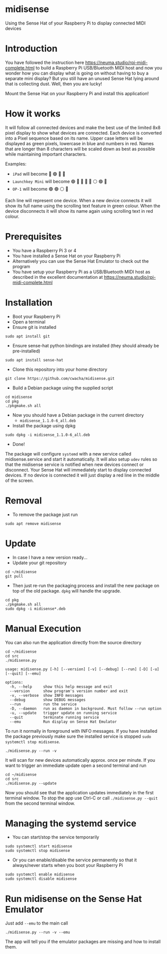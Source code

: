 # midisense
Using the Sense Hat of your Raspberry Pi to display connected MIDI devices

# Introduction

You have followed the instruction here https://neuma.studio/rpi-midi-complete.html to build a Raspberry Pi USB/Bluetooth MIDI host and now you wonder how you can display what is going on without having to buy a separate mini display? But you still have an unused Sense Hat lying around that is collecting dust. Well, then you are lucky!

Mount the Sense Hat on your Raspberry Pi and install this application!

# How it works

It will follow all connected devices and make the best use of the limited 8x8 pixel display to show what devices are connected. Each device is converted into a Pixel sequence based on its name. Upper case letters will be displayed as green pixels, lowercase in blue and numbers in red. Names that are longer than 8 characters will be scaled down as best as possible while maintaining important characters.

Examples:
- `iPad` will become
:large_blue_circle:
:green_circle:
:large_blue_circle:
:large_blue_circle:
- `Launchkey Mini` will become 
:green_circle:
:large_blue_circle:
:large_blue_circle:
:large_blue_circle:
:large_blue_circle:
:white_circle:
:green_circle:
:large_blue_circle:
- `OP-1` will become
:green_circle:
:green_circle:
:white_circle:
:red_circle:

Each line will represent one device. When a new device connects it will show its full name using the scrolling text feature in green colour. When the device disconnects it will show its name again using scrolling text in red colour.


# Prerequisites

- You have a Raspberry Pi 3 or 4
- You have installed a Sense Hat on your Raspberry Pi
- Alternatively you can use the Sense Hat Emulator to check out the program
- You have setup your Raspberry Pi as a USB/Bluetooth MIDI host as described in the excellent documentation at https://neuma.studio/rpi-midi-complete.html

# Installation

- Boot your Raspberry Pi
- Open a terminal
- Ensure git is installed

```
sudo apt install git
```
- Ensure sense-hat python bindings are installed (they should already be pre-installed)

```
sudo apt install sense-hat
```
- Clone this repository into your home directory
  
```
git clone https://github.com/cwacha/midisense.git
```
- Build a Debian package using the supplied script

```
cd midisense
cd pkg
./pkgmake.sh all
```

- Now you should have a Debian package in the current directory
  - `midisense_1.1.0-6_all.deb`
- Install the package using dpkg

```
sudo dpkg -i midisense_1.1.0-6_all.deb
```
- Done!

The package will configure `systemd` with a new service called midisense.service and start it automatically. It will also setup `udev` rules so that the midisense service is notified when new devices connect or disconnect. Your Sense Hat will immediately start to display connected devices. If no device is connected it will just display a red line in the middle of the screen.

# Removal
- To remove the package just run

```
sudo apt remove midisense
```

# Update
- In case I have a new version ready...
- Update your git repository

```  
cd ~/midisense
git pull
```
- Then just re-run the packaging process and install the new package on top of the old package. `dpkg` will handle the upgrade.

```
cd pkg
./pkgmake.sh all
sudo dpkg -i midisense*.deb
```

# Manual Execution

You can also run the application directly from the source directory

```
cd ~/midisense
cd src
./midisense.py

usage: midisense.py [-h] [--version] [-v] [--debug] [--run] [-D] [-u] [--quit] [--emu]

options:
  -h, --help     show this help message and exit
  --version      show program's version number and exit
  -v, --verbose  show INFO messages
  --debug        show DEBUG messages
  --run          run the service
  -D, --daemon   run as daemon in background. Must follow --run option
  -u, --update   trigger update on running service
  --quit         terminate running service
  --emu          Run display on Sense Hat Emulator
```

To run it normally in foreground with INFO messages. If you have installed the package previously make sure the installed service is stopped `sudo systemctl stop midisense`.

```
./midisense.py --run -v
```

It will scan for new devices automatically approx. once per minute. If you want to trigger an immediate update open a second terminal and run

```
cd ~/midisense
cd src
./midisense.py --update
```

Now you should see that the application updates immediately in the first terminal window.
To stop the app use Ctrl-C or call `./midisense.py --quit` from the second terminal window.

# Managing the systemd service

- You can start/stop the service temporarily

```
sudo systemctl start midisense
sudo systemctl stop midisense
```

- Or you can enable/disable the service permanently so that it always/never starts when you boot your Raspberry Pi

```
sudo systemctl enable midisense
sudo systemctl disable midisense
```

# Run midisense on the Sense Hat Emulator

Just add `--emu` to the main call

```
./midisense.py --run -v --emu
```

The app will tell you if the emulator packages are missing and how to install them.
